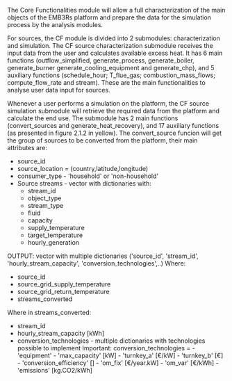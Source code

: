 The Core Functionalities module will allow a full characterization of the main objects of the EMB3Rs platform and prepare the data for the simulation process by the analysis modules.

For sources, the CF module is divided into 2 submodules: characterization and simulation.
The CF source characterization submodule receives the input data from the user and calculates available excess heat. It has 6 main functions (outflow_simplified, generate_process, generate_boiler, generate_burner generate_cooling_equipment and generate_chp), and 5 auxiliary functions (schedule_hour; T_flue_gas; combustion_mass_flows; compute_flow_rate and stream). These are the main functionalities to analyse user data input for sources.

Whenever a user performs a simulation on the platform, the CF source simulation submodule will retrieve the required data from the platform and calculate the end use. The submodule has 2 main functions (convert_sources and generate_heat_recovery), and 17 auxiliary functions (as presented in figure 2.1.2 in yellow). The convert_source funcion will get the group of sources to be converted from the platform, their main attributes are:
- source_id
- source_location = (country,latitude,longitude)
- consumer_type - 'household' or 'non-household'
- Source streams - vector with dictionaries with:
  - stream_id
  - object_type
  - stream_type
  - fluid
  - capacity
  - supply_temperature
  - target_temperature
  - hourly_generation

OUTPUT: vector with multiple dictionaries ('source_id', 'stream_id', 'hourly_stream_capacity', 'conversion_technologies',..)
Where:
  -  source_id
  -  source_grid_supply_temperature
  -  source_grid_return_temperature
  - streams_converted

  Where in streams_converted:
  - stream_id
  - hourly_stream_capacity [kWh]
  - conversion_technologies - multiple dictionaries with technologies possible to implement
    Important:
      conversion_technologies =
        - 'equipment'
        - 'max_capacity'  [kW]
        - 'turnkey_a' [€/kW]
        - 'turnkey_b' [€]
        - 'conversion_efficiency'  []
        - 'om_fix'   [€/year.kW]
        - 'om_var'  [€/kWh]
        - 'emissions'  [kg.CO2/kWh]




